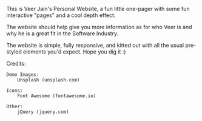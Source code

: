This is Veer Jain's Personal Website, a fun little one-pager with some fun interactive "pages"
and a cool depth effect. 

The website should help give you more information as for who Veer is and why he is a great fit in the Software Industry.

The website is simple, fully responsive, and kitted out with all the usual pre-styled elements you'd expect.
Hope you dig it :)


Credits:

	Demo Images:
		Unsplash (unsplash.com)

	Icons:
		Font Awesome (fontawesome.io)

	Other:
		jQuery (jquery.com)
